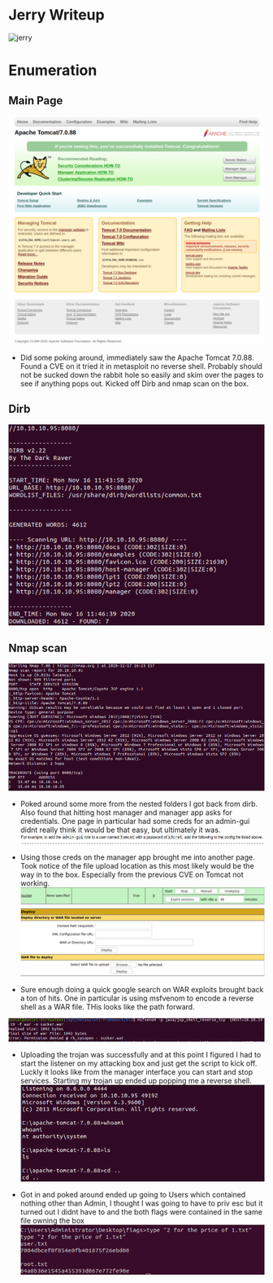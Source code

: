# Jerry Writeup
![jerry](jerry_icon.jpg)

# Enumeration

## Main Page
![mainp](main_interface.png)
- Did some poking around, immediately saw the Apache Tomcat 7.0.88. Found a CVE on it tried it in metasploit no reverse shell. Probably should not be sucked down the rabbit hole so easily and skim over the pages to see if anything pops out. Kicked off Dirb and nmap scan on the box.
## Dirb
![dirb](dirb.png)
## Nmap scan
![nmap](jerry_nmap.png)


- Poked around some more from the nested folders I got back from dirb. Also found that hitting host manager and manager app asks for credentials. One page in particular had some creds for an admin-gui didnt really think it would be that easy, but ultimately it was.
![creds](creds.png)

- Using those creds on the manager app brought me into another page. Took notice of the file upload location as this most likely would be the way in to the box. Especially from the previous CVE on Tomcat not working.
![manager](manager_interface.png)

- Sure enough doing a quick google search on WAR exploits brought back a ton of hits. One in particular is using msfvenom to encode a reverse shell as a WAR file. THis looks like the path forward.

![venom](msfvenom.png)

- Uploading the trojan was successfully and at this point I figured I had to start the listener on my attacking box and just get the script to kick off. Luckly it looks like from the manager interface you can start and stop services. Starting my trojan up ended up popping me a reverse shell.
![shell](shell.png)

- Got in and poked around ended up going to Users which contained nothing other than Admin, I thought I was going to have to priv esc but it turned out I didnt have to and the both flags were contained in the same file owning the box
![flags](flags.png)